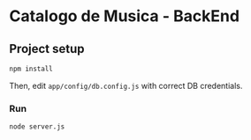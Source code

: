# Catalogo de Musica - BackEnd

## Project setup

```bash
npm install
```

Then, edit `app/config/db.config.js` with correct DB credentials.

### Run

```bash
node server.js
```
